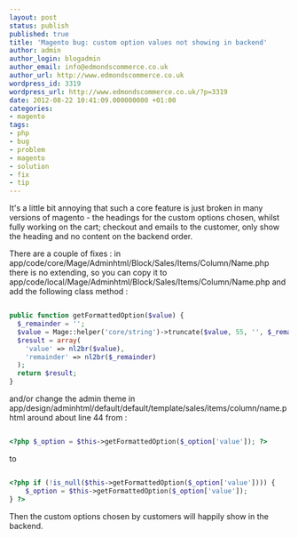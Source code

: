 ```yaml
---
layout: post
status: publish
published: true
title: 'Magento bug: custom option values not showing in backend'
author: admin
author_login: blogadmin
author_email: info@edmondscommerce.co.uk
author_url: http://www.edmondscommerce.co.uk
wordpress_id: 3319
wordpress_url: http://www.edmondscommerce.co.uk/?p=3319
date: 2012-08-22 10:41:09.000000000 +01:00
categories:
- magento
tags:
- php
- bug
- problem
- magento
- solution
- fix
- tip
---
```

It's a little bit annoying that such a core feature is just broken in many versions of magento - the headings for the custom options chosen, whilst fully working on the cart; checkout and emails to the customer, only show the heading and no content on the backend order.

There are a couple of fixes :
in 
  app/code/core/Mage/Adminhtml/Block/Sales/Items/Column/Name.php
there is no extending, so you can copy it to 
  app/code/local/Mage/Adminhtml/Block/Sales/Items/Column/Name.php 
and add the following class method :
```php

public function getFormattedOption($value) {
  $_remainder = '';
  $value = Mage::helper('core/string')->truncate($value, 55, '', $_remainder);
  $result = array(
    'value' => nl2br($value),
    'remainder' => nl2br($_remainder)
  );
  return $result;
}

```

and/or change the admin theme in 
  app/design/adminhtml/default/default/template/sales/items/column/name.phtml
around about line 44 from :
```php

<?php $_option = $this->getFormattedOption($_option['value']); ?>

```
to
```php

<?php if (!is_null($this->getFormattedOption($_option['value']))) {
    $_option = $this->getFormattedOption($_option['value']);
} ?>

```

Then the custom options chosen by customers will happily show in the backend.
